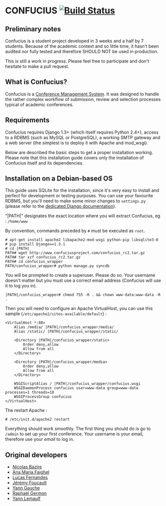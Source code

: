 CONFUCIUS [![Build Status](https://secure.travis-ci.org/keepitsimpl/confucius.png?branch=development)](http://travis-ci.org/keepitsimpl/confucius)
=================================================================================================================================================

Preliminary notes
-----------------

Confucius is a student project developed in 3 weeks and a half by 7 students.
Because of the academic context and so little time, it hasn't been audited nor
fully tested and therefore SHOULD NOT be used in production.

This is still a work in progress. Please feel free to participate and don't hesitate to make a pull request.

What is Confucius?
------------------

Confucius is a [Conference Management System](https://en.wikipedia.org/wiki/Conference_management_system).
It was designed to handle the rather complex workflow of submission, review
and selection processes typical of academic conferences.

Requirements
------------

Confucius requires Django 1.3+ (which itself requires Python 2.4+), access to a RDBMS (such as MySQL or PostgreSQL),
a working SMTP gateway and a web server (the simplest is to deploy it with Apache and mod\_wsgi).

Below are described the basic steps to get a proper installation working. Please note that this installation
guide covers only the installation of Confucius itself and its dependencies.

Installation on a Debian-based OS
------------

This guide uses SQLite for the installation, since it's very easy to install and perfect for development
or testing purposes. You can use your favourite RDBMS, but you'll need to make some minor changes
to `settings.py` (please refer to the [dedicated Django documentation](https://docs.djangoproject.com/en/1.3/ref/settings/#databases)).

"|PATH|" designates the exact location where you will extract Confucius, eg : `/home/www`

By convention, commands preceded by `#` must be executed as `root`.

    # apt-get install apache2 libapache2-mod-wsgi python-pip libsqlite3-0
    # pip install Django==1.3.1
    # cd |PATH|
    PATH# wget http://www.confuciusproject.com/confucius_rc2.tar.gz
    PATH# tar xzf confucius_rc2.tar.gz
    PATH# cd confucius_wrapper
    PATH/confucius_wrapper# python manage.py syncdb

You will be prompted to create a superuser. Please do so.
Your username doesn't matter but you must use a correct email address (Confucius will use it to log you in).

    |PATH|/confucius_wrapper# chmod 755 -R . && chown www-data:www-data -R .

Then you will need to configure an Apache VirtualHost, you can use this sample (`/etc/apache2/sites-available/default`) :

    <VirtualHost *:80>
        Alias /media/ |PATH|/confucius_wrapper/media/
        Alias /static/ |PATH|/confucius_wrapper/static/
        
        <Directory |PATH|/confucius_wrapper/static>
            Order deny,allow
            Allow from all
        </Directory>
        
        <Directory |PATH|/confucius_wrapper/media>
            Order deny,allow
            Allow from all
        </Directory>
        
        WSGIScriptAlias / |PATH|/confucius_wrapper/confucius.wsgi
        WSGIDaemonProcess confucius user=www-data group=www-data processes=1 threads=10
        WSGIProcessGroup confucius
    </VirtualHost>

The restart Apache :

    # /etc/init.d/apache2 restart

Everything should work smoothly. The first thing you should do is go to `/admin` to set up your first conference.
Your username is your email, therefore use your *email* to log in.

Original developers
-------------------

- [Nicolas Bazire](/nbazire)
- [Ana Maria Faighel](/anouchka)
- [Lucas Fernandes](/lferna05)
- [Jérémy Foucault](/jfouca)
- [Yann Gauche](/yanng)
- [Raphaël Germon](/rgermon)
- [Yann Lemaulf](/ylemaulf)

